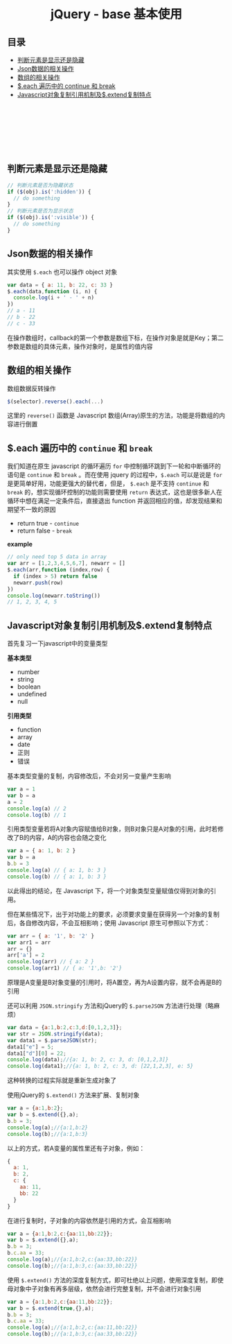 # <div align="center">jQuery - base 基本使用</div>

## 目录

- [判断元素是显示还是隐藏](#判断元素是显示还是隐藏)
- [Json数据的相关操作](#user-content-json数据的相关操作)
- [数组的相关操作](#数组的相关操作)
- [$.each 遍历中的 continue 和 break](#user-content-each-遍历中的-continue-和-break)
- [Javascript对象复制引用机制及$.extend复制特点](#user-content-javascript对象复制引用机制及extend复制特点)

<br><br><br><br><br><br>

## 判断元素是显示还是隐藏

```js
// 判断元素是否为隐藏状态
if ($(obj).is(':hidden')) {
  // do something
}
// 判断元素是否为显示状态
if ($(obj).is(':visible')) {
  // do something
}
```

## Json数据的相关操作

其实使用 `$.each` 也可以操作 object 对象
```js
var data = { a: 11, b: 22, c: 33 }
$.each(data,function (i, n) {
  console.log(i + ' - ' + n)
})
// a - 11
// b - 22
// c - 33
```

在操作数组时，callback的第一个参数是数组下标，在操作对象是就是Key；第二参数是数组的具体元素，操作对象时，是属性的值内容

## 数组的相关操作

数组数据反转操作

```js
$(selector).reverse().each(...)
```

这里的 `reverse()` 函数是 Javascript 数组(Array)原生的方法，功能是将数组的内容进行倒置

## $.each 遍历中的 `continue` 和 `break`

我们知道在原生 javascript 的循环遍历 `for` 中控制循环跳到下一轮和中断循环的语句是 `continue` 和 `break` 。而在使用 jquery 的过程中，`$.each` 可以是说是 `for` 是更简单好用，功能更强大的替代者，但是， `$.each` 是不支持 `continue` 和 `break` 的，想实现循环控制的功能则需要使用 `return` 表达式，这也是很多新人在循环中想在满足一定条件后，直接退出 function 并返回相应的值，却发现结果和期望不一致的原因

- return true     - `continue`
- return false    - `break`

**example**

```js
// only need top 5 data in array
var arr = [1,2,3,4,5,6,7], newarr = []
$.each(arr,function (index,row) {
  if (index > 5) return false
  newarr.push(row)
})
console.log(newarr.toString())
// 1, 2, 3, 4, 5
```

## Javascript对象复制引用机制及$.extend复制特点

首先复习一下javascript中的变量类型

**基本类型**

- number
- string
- boolean
- undefined
- null

**引用类型**

- function
- array
- date
- 正则
- 错误

基本类型变量的复制，内容修改后，不会对另一变量产生影响

```js
var a = 1
var b = a
a = 2
console.log(a) // 2
console.log(b) // 1
```

引用类型变量若将A对象内容赋值给B对象，则B对象只是A对象的引用，此时若修改了B的内容，A的内容也会随之变化

```js
var a = { a: 1, b: 2 }
var b = a
b.b = 3
console.log(a) // { a: 1, b: 3 }
console.log(b) // { a: 1, b: 3 }
```

以此得出的结论，在 Javascript 下，将一个对象类型变量赋值仅得到对象的引用。

但在某些情况下，出于对功能上的要求，必须要求变量在获得另一个对象的复制后，各自修改内容，不会互相影响；使用 Javascript 原生可参照以下方式：

```js
var arr = { a: '1', b: '2' }
var arr1 = arr
arr = {}
arr['a'] = 2
console.log(arr) // { a: 2 }
console.log(arr1) // { a: '1',b: '2'}
```

原理是A变量是B对象变量的引用时，将A置空，再为A设置内容，就不会再是B的引用

还可以利用 `JSON.stringify` 方法和jQuery的 `$.parseJSON` 方法进行处理（略麻烦）

```js
var data = {a:1,b:2,c:3,d:[0,1,2,3]};
var str = JSON.stringify(data);
var data1 = $.parseJSON(str);
data1["e"] = 5;
data1["d"][0] = 22;
console.log(data);//{a: 1, b: 2, c: 3, d: [0,1,2,3]}
console.log(data1);//{a: 1, b: 2, c: 3, d: [22,1,2,3], e: 5}
```

这种转换的过程实际就是重新生成对象了
 

使用jQuery的 `$.extend()` 方法来扩展、复制对象

```js
var a = {a:1,b:2};
var b = $.extend({},a);
b.b = 3;
console.log(a);//{a:1,b:2}
console.log(b);//{a:1,b:3}
```

以上的方式，若A变量的属性里还有子对象，例如：
```js
{
  a: 1,
  b: 2,
  c: {
    aa: 11,
    bb: 22
  }
}
```
在进行复制时，子对象的内容依然是引用的方式，会互相影响

```js
var a = {a:1,b:2,c:{aa:11,bb:22}};
var b = $.extend({},a);
b.b = 3;
b.c.aa = 33;
console.log(a);//{a:1,b:2,c:{aa:33,bb:22}}
console.log(b);//{a:1,b:3,c:{aa:33,bb:22}}
```


使用 `$.extend()` 方法的深度复制方式，即可杜绝以上问题，使用深度复制，即使母对象中子对象有再多层级，依然会进行完整复制，并不会进行对象引用

```js
var a = {a:1,b:2,c:{aa:11,bb:22}};
var b = $.extend(true,{},a);
b.b = 3;
b.c.aa = 33;
console.log(a);//{a:1,b:2,c:{aa:11,bb:22}}
console.log(b);//{a:1,b:3,c:{aa:33,bb:22}}
```
<br><br>
